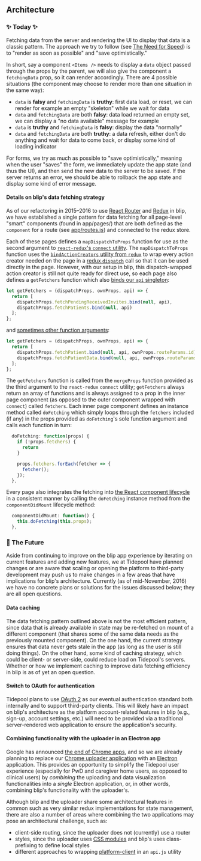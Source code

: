 ## Architecture

### ✨ Today ✨

Fetching data from the server and rendering the UI to display that data is a classic pattern. The approach we try to follow (see [The Need for Speed](https://cloudup.com/blog/the-need-for-speed)) is to "render as soon as possible" and "save optimistically."

In short, say a component `<Items />` needs to display a `data` object passed through the props by the parent, we will also give the component a `fetchingData` prop, so it can render accordingly. There are 4 possible situations (the component may choose to render more than one situation in the same way):

- `data` is **falsy** and `fetchingData` is **truthy**: first data load, or reset, we can render for example an empty "skeleton" while we wait for data
- `data` and `fetchingData` are both **falsy**: data load returned an empty set, we can display a "no data available" message for example
- `data` is **truthy** and `fetchingData` is **falsy**: display the data "normally"
- `data` and `fetchingData` are both **truthy**: a data refresh, either don't do anything and wait for data to come back, or display some kind of loading indicator

For forms, we try as much as possible to "save optimistically," meaning when the user "saves" the form, we immediately update the app state (and thus the UI), and then send the new data to the server to be saved. If the server returns an error, we should be able to rollback the app state and display some kind of error message.

#### Details on blip's data fetching strategy

As of our refactoring in 2015–2016 to use [React Router](./ReactRouter.md) and [Redux](./Redux.md) in blip, we have established a single pattern for data fetching for all page-level "smart" components (found in app/pages/) that are both defined as the `component` for a route (see [app/routes.js](https://github.com/tidepool-org/blip/blob/master/app/routes.js#L279 'GitHub: blip app/routes.js')) and connected to the redux store.

Each of these pages defines a `mapDispatchToProps` function for use as the second argument to [`react-redux`'s `connect` utility](https://github.com/reactjs/react-redux/blob/master/docs/api.md#connectmapstatetoprops-mapdispatchtoprops-mergeprops-options 'GitHub: react-redux connect'). The `mapDispatchToProps` function uses the [`bindActionCreators` utility from `redux`](http://redux.js.org/docs/api/bindActionCreators.html 'redux docs: bindActionCreators') to wrap every action creator needed on the page in a [redux `dispatch`](http://redux.js.org/docs/api/Store.html#dispatch 'redux docs: dispatch') call so that it can be used directly in the page. However, with our setup in blip, this dispatch-wrapped action creator is still not quite ready for direct use, so each page also defines a `getFetchers` function which also [binds our `api` singleton](https://github.com/tidepool-org/blip/blob/master/app/pages/patients/patients.js#L346 'GitHub: blip app/pages/patients/patients.js getFetchers example'):

```js
let getFetchers = (dispatchProps, ownProps, api) => {
  return [
    dispatchProps.fetchPendingReceivedInvites.bind(null, api),
    dispatchProps.fetchPatients.bind(null, api)
  ];
};
```

and [sometimes other function arguments](https://github.com/tidepool-org/blip/blob/master/app/pages/patientdata/patientdata.js#L613 'GitHub: blip app/pages/patientdata/patientdata.js getFetchers example'):

```js
let getFetchers = (dispatchProps, ownProps, api) => {
  return [
    dispatchProps.fetchPatient.bind(null, api, ownProps.routeParams.id),
    dispatchProps.fetchPatientData.bind(null, api, ownProps.routeParams.id)
  ];
};
```

The `getFetchers` function is called from the `mergeProps` function provided as the third argument to the `react-redux` `connect` utility; `getFetchers` always return an array of functions and is always assigned to a prop in the inner page component (as opposed to the outer component wrapped with `connect`) called `fetchers`. Each inner page component defines an instance method called `doFetching` which simply loops through the `fetchers` included (if any) in the props provided as `doFetching`'s sole function argument and calls each function in turn:

```js
  doFetching: function(props) {
    if (!props.fetchers) {
      return
    }

    props.fetchers.forEach(fetcher => {
      fetcher();
    });
  },
```

Every page also integrates the fetching into [the React component lifecycle](https://facebook.github.io/react/docs/react-component.html#the-component-lifecycle 'React docs: the component lifecycle') in a consistent manner by calling the `doFetching` instance method from the `componentDidMount` lifecycle method:

```js
  componentDidMount: function() {
    this.doFetching(this.props);
  },
```

### 🚀 The Future

Aside from continuing to improve on the blip app experience by iterating on current features and adding new features, we at Tidepool have planned changes or are aware that scaling or opening the platform to third-party development may push us to make changes in a few areas that have implications for blip's architecture. Currently (as of mid-November, 2016) we have no concrete plans or solutions for the issues discussed below; they are all open questions.

#### Data caching

The data fetching pattern outlined above is not the most efficient pattern, since data that is already available in state may be re-fetched on mount of a different component (that shares some of the same data needs as the previously mounted component). On the one hand, the current strategy ensures that data never gets stale in the app (as long as the user is still doing things). On the other hand, some kind of caching strategy, which could be client- or server-side, could reduce load on Tidepool's servers. Whether or how we implement caching to improve data fetching efficiency in blip is as of yet an open question.

#### Switch to OAuth for authentication

Tidepool plans to use [OAuth 2](https://oauth.net/2/ 'OAuth 2.0') as our eventual authentication standard both internally and to support third-party clients. This will likely have an impact on blip's architecture as the platform account-related features in blip (e.g., sign-up, account settings, etc.) will need to be provided via a traditional server-rendered web application to ensure the application's security.

#### Combining functionality with the uploader in an Electron app

Google has announced [the end of Chrome apps](https://blog.chromium.org/2016/08/from-chrome-apps-to-web.html 'Chromium blog: From Chrome Apps to the Web'), and so we are already planning to replace our [Chrome uploader application](https://github.com/tidepool-org/chrome-uploader 'GitHub: chrome-uploader') with an [Electron](http://electron.atom.io/ 'Electron') application. This provides an opportunity to simplify the Tidepool user experience (especially for PwD and caregiver home users, as opposed to clinical users) by *combining* the uploading and data visualization functionalities into a *single* Electron application, or, in other words, combining blip's functionality with the uploader's.

Although blip and the uploader share some architectural features in common such as very similar redux implementations for state management, there are also a number of areas where combining the two applications may pose an architectural challenge, such as:

- client-side routing, since the uploader does not (currently) use a router
- styles, since the uploader uses [CSS modules](http://developer.tidepool.io/chrome-uploader/docs/misc/CSSModules.html 'Tidepool developer docs: CSS modules in the chrome-uploader') and blip's uses class-prefixing to define local styles
- different approaches to wrapping [platform-client](https://github.com/tidepool-org/platform-client 'GitHub: platform-client') in an `api.js` utility

